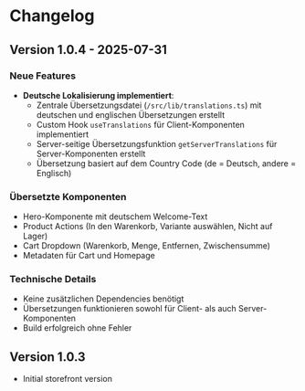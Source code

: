 # Changelog

## Version 1.0.4 - 2025-07-31

### Neue Features
- **Deutsche Lokalisierung implementiert**:
  - Zentrale Übersetzungsdatei (`/src/lib/translations.ts`) mit deutschen und englischen Übersetzungen erstellt
  - Custom Hook `useTranslations` für Client-Komponenten implementiert
  - Server-seitige Übersetzungsfunktion `getServerTranslations` für Server-Komponenten erstellt
  - Übersetzung basiert auf dem Country Code (de = Deutsch, andere = Englisch)

### Übersetzte Komponenten
- Hero-Komponente mit deutschem Welcome-Text
- Product Actions (In den Warenkorb, Variante auswählen, Nicht auf Lager)
- Cart Dropdown (Warenkorb, Menge, Entfernen, Zwischensumme)
- Metadaten für Cart und Homepage

### Technische Details
- Keine zusätzlichen Dependencies benötigt
- Übersetzungen funktionieren sowohl für Client- als auch Server-Komponenten
- Build erfolgreich ohne Fehler

## Version 1.0.3
- Initial storefront version
